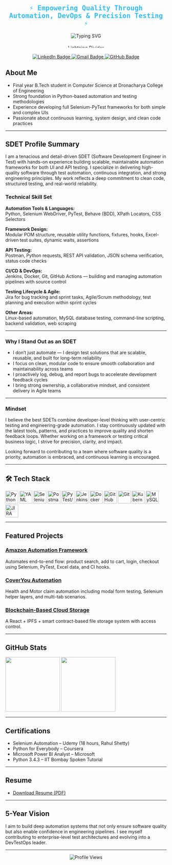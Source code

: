 <!-- Professional Welcome Statement -->
<h2 align="center" style="color:#38BDF8; font-family:'JetBrains Mono', monospace;">
  ⚡ Empowering Quality Through Automation, DevOps & Precision Testing ⚡
</h2>

<!-- Typing SVG with Better Speed & Readability -->
<div align="center">
  <img src="https://readme-typing-svg.demolab.com?font=JetBrains+Mono&weight=600&size=20&duration=4500&pause=800&color=38BDF8&center=true&vCenter=true&width=800&lines=Hi%2C+I'm+Satvik+Jayalwal+-+SDET+%7C+Automation+Engineer;Framework+Architect+with+Selenium%2C+PyTest%2C+CI%2FCD;Clean+Code+%7C+DevOps+Best+Practices+%7C+Test+Reliability" alt="Typing SVG" />
</div>

<!-- Animated Lightning Divider (Now Renders Correctly) -->
<div align="center" style="margin: 20px 0;">
  <img src="https://raw.githubusercontent.com/roshanrahman/roshanrahman/main/assets/header/lineBar.png" width="90%" height="8px" alt="Lightning Divider" />
</div>

<!-- Connect With Me -->
<p align="center">
  <a href="https://linkedin.com/in/satvik-jayalwal-697264227">
    <img src="https://img.shields.io/badge/LinkedIn-0077B5?style=for-the-badge&logo=linkedin&logoColor=white" alt="LinkedIn Badge"/>
  </a>
  <a href="mailto:satvikjayalwal2003@gmail.com">
    <img src="https://img.shields.io/badge/Gmail-D14836?style=for-the-badge&logo=gmail&logoColor=white" alt="Gmail Badge"/>
  </a>
  <a href="https://github.com/SatvikJayalwal">
    <img src="https://img.shields.io/badge/GitHub-181717?style=for-the-badge&logo=github&logoColor=white" alt="GitHub Badge"/>
  </a>
</p>



## About Me

- Final year B.Tech student in Computer Science at Dronacharya College of Engineering  
- Strong foundation in Python-based automation and testing methodologies  
- Experience developing full Selenium-PyTest frameworks for both simple and complex UIs  
- Passionate about continuous learning, system design, and clean code practices

---

## SDET Profile Summary

I am a tenacious and detail-driven SDET (Software Development Engineer in Test) with hands-on experience building scalable, maintainable automation frameworks for both UI and API testing. I specialize in delivering high-quality software through test automation, continuous integration, and strong engineering principles. My work reflects a deep commitment to clean code, structured testing, and real-world reliability.

### Technical Skill Set

**Automation Tools & Languages:**  
Python, Selenium WebDriver, PyTest, Behave (BDD), XPath Locators, CSS Selectors

**Framework Design:**  
Modular POM structure, reusable utility functions, fixtures, hooks, Excel-driven test suites, dynamic waits, assertions

**API Testing:**  
Postman, Python requests, REST API validation, JSON schema verification, status code checks

**CI/CD & DevOps:**  
Jenkins, Docker, Git, GitHub Actions — building and managing automation pipelines with source control

**Testing Lifecycle & Agile:**  
Jira for bug tracking and sprint tasks, Agile/Scrum methodology, test planning and execution within sprint cycles

**Other Areas:**  
Linux-based automation, MySQL database testing, command-line scripting, backend validation, web scraping

---

### Why I Stand Out as an SDET

- I don’t just automate — I design test solutions that are scalable, reusable, and built for long-term reliability  
- I focus on clean, modular code to ensure smooth collaboration and maintainability across teams  
- I proactively log, debug, and report bugs to accelerate development feedback cycles  
- I bring strong ownership, a collaborative mindset, and consistent delivery in Agile teams

---

### Mindset

I believe the best SDETs combine developer-level thinking with user-centric testing and engineering-grade automation. I stay continuously updated with the latest tools, patterns, and practices to improve quality and shorten feedback loops. Whether working on a framework or testing critical business logic, I strive for precision, clarity, and impact.

Looking forward to contributing to a team where software quality is a priority, automation is embraced, and continuous learning is encouraged.

---

## 🛠️ Tech Stack

<p align="left">
  <!-- Languages -->
  <img src="https://cdn.jsdelivr.net/gh/devicons/devicon/icons/python/python-original.svg" width="40" alt="Python" />
  <img src="https://img.icons8.com/external-tal-revivo-bold-tal-revivo/48/null/external-yaml-a-human-friendly-data-serialization-standard-that-can-be-used-in-conjunction-logo-bold-tal-revivo.png" width="40" alt="YAML"/>

  <!-- Automation & Testing -->
  <img src="https://img.icons8.com/color/48/selenium-test-automation.png" width="40" alt="Selenium"/>
  <img src="https://img.icons8.com/external-tal-revivo-shadow-tal-revivo/48/null/external-postman-is-the-only-complete-api-development-environment-logo-shadow-tal-revivo.png" width="40" alt="Postman"/>
  <img src="https://img.icons8.com/external-flatart-icons-outline-flatarticons/64/test-tube.png" width="40" alt="PyTest/TestNG"/>

  <!-- CI/CD & DevOps -->
  <img src="https://cdn.jsdelivr.net/gh/devicons/devicon/icons/jenkins/jenkins-original.svg" width="40" alt="Jenkins"/>
  <img src="https://cdn.jsdelivr.net/gh/devicons/devicon/icons/docker/docker-original.svg" width="40" alt="Docker"/>
  <img src="https://cdn.jsdelivr.net/gh/devicons/devicon/icons/github/github-original.svg" width="40" alt="GitHub"/>
  <img src="https://cdn.jsdelivr.net/gh/devicons/devicon/icons/git/git-original.svg" width="40" alt="Git"/>
  <img src="https://cdn.jsdelivr.net/gh/devicons/devicon/icons/kubernetes/kubernetes-plain.svg" width="40" alt="Kubernetes"/>

  <!-- DB & Project -->
  <img src="https://cdn.jsdelivr.net/gh/devicons/devicon/icons/mysql/mysql-original.svg" width="40" alt="MySQL"/>
  <img src="https://cdn.jsdelivr.net/gh/devicons/devicon/icons/jira/jira-original.svg" width="40" alt="JIRA"/>
</p>


---

## Featured Projects

### [Amazon Automation Framework](https://github.com/SatvikJayalwal/AutomatingAmazon)
Automates end-to-end flow: product search, add to cart, login, checkout using Selenium, PyTest, Excel data, and CI hooks.

### [CoverYou Automation](https://github.com/SatvikJayalwal/CoverYouAutomation)
Health and Motor claim automation including modal form testing, Selenium helper layers, and multi-tab scenarios.

### [Blockchain-Based Cloud Storage](https://github.com/SatvikJayalwal/Bloackchain_Decentralized_cloud_storage_system)
A React + IPFS + smart contract-based file storage system with access control.

---

## GitHub Stats

<p align="left">
  <img height="170" src="https://github-readme-stats.vercel.app/api?username=SatvikJayalwal&show_icons=true&theme=default&include_all_commits=true" />
  <img height="170" src="https://github-readme-stats.vercel.app/api/top-langs/?username=SatvikJayalwal&layout=compact&theme=default" />
</p>

---

## Certifications

- Selenium Automation – Udemy (18 hours, Rahul Shetty)
- Python for Everybody – Coursera
- Microsoft Power BI Analyst – Microsoft
- Python 3.4.3 – IIT Bombay Spoken Tutorial

---

## Resume

- [Download Resume (PDF)](https://github.com/SatvikJayalwal/SatvikJayalwal/blob/main/resume.pdf)

---

## 5-Year Vision

I aim to build deep automation systems that not only ensure software quality but also enable confidence in engineering pipelines. I see myself contributing to enterprise-level test architectures and evolving into a DevTestOps leader.

---

<div align="center">
  <img src="https://komarev.com/ghpvc/?username=SatvikJayalwal&color=blue" alt="Profile Views">
</div>
